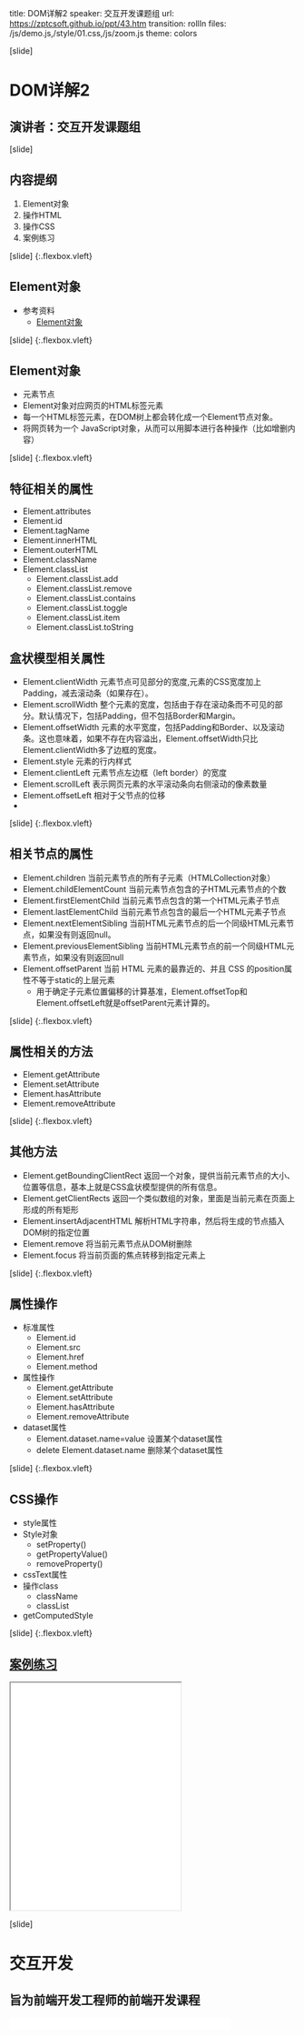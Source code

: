 title: DOM详解2
speaker: 交互开发课题组
url: https://zptcsoft.github.io/ppt/43.htm
transition: rollIn
files: /js/demo.js,/style/01.css,/js/zoom.js
theme: colors

[slide]
# DOM详解2
## 演讲者：交互开发课题组

[slide]
## 内容提纲
1. Element对象
2. 操作HTML
3. 操作CSS
4. 案例练习

[slide] {:.flexbox.vleft}
## Element对象

- 参考资料
	- [Element对象](http://javascript.ruanyifeng.com/dom/element.html)

[slide] {:.flexbox.vleft}
## Element对象
- 元素节点
- Element对象对应网页的HTML标签元素
- 每一个HTML标签元素，在DOM树上都会转化成一个Element节点对象。
- 将网页转为一个 JavaScript对象，从而可以用脚本进行各种操作（比如增删内容）

[slide] {:.flexbox.vleft}
## 特征相关的属性
- Element.attributes
- Element.id
- Element.tagName
- Element.innerHTML
- Element.outerHTML
- Element.className
- Element.classList
	- Element.classList.add
	- Element.classList.remove
	- Element.classList.contains
	- Element.classList.toggle
	- Element.classList.item
	- Element.classList.toString

## 盒状模型相关属性
- Element.clientWidth 元素节点可见部分的宽度,元素的CSS宽度加上Padding，减去滚动条（如果存在）。
- Element.scrollWidth 整个元素的宽度，包括由于存在滚动条而不可见的部分。默认情况下，包括Padding，但不包括Border和Margin。
- Element.offsetWidth 元素的水平宽度，包括Padding和Border、以及滚动条。这也意味着，如果不存在内容溢出，Element.offsetWidth只比Element.clientWidth多了边框的宽度。
- Element.style 元素的行内样式
- Element.clientLeft 元素节点左边框（left border）的宽度
- Element.scrollLeft 表示网页元素的水平滚动条向右侧滚动的像素数量
- Element.offsetLeft 相对于父节点的位移
- 

[slide] {:.flexbox.vleft}
## 相关节点的属性
- Element.children 当前元素节点的所有子元素（HTMLCollection对象）
- Element.childElementCount 当前元素节点包含的子HTML元素节点的个数
- Element.firstElementChild 当前元素节点包含的第一个HTML元素子节点
- Element.lastElementChild 当前元素节点包含的最后一个HTML元素子节点
- Element.nextElementSibling 当前HTML元素节点的后一个同级HTML元素节点，如果没有则返回null。
- Element.previousElementSibling 当前HTML元素节点的前一个同级HTML元素节点，如果没有则返回null
- Element.offsetParent 当前 HTML 元素的最靠近的、并且 CSS 的position属性不等于static的上层元素
	- 用于确定子元素位置偏移的计算基准，Element.offsetTop和Element.offsetLeft就是offsetParent元素计算的。

[slide] {:.flexbox.vleft}
## 属性相关的方法
- Element.getAttribute
- Element.setAttribute
- Element.hasAttribute
- Element.removeAttribute

[slide] {:.flexbox.vleft}
## 其他方法
- Element.getBoundingClientRect 返回一个对象，提供当前元素节点的大小、位置等信息，基本上就是CSS盒状模型提供的所有信息。
- Element.getClientRects 返回一个类似数组的对象，里面是当前元素在页面上形成的所有矩形
- Element.insertAdjacentHTML 解析HTML字符串，然后将生成的节点插入DOM树的指定位置
- Element.remove 将当前元素节点从DOM树删除
- Element.focus 将当前页面的焦点转移到指定元素上

[slide] {:.flexbox.vleft}
## 属性操作
- 标准属性
	- Element.id
	- Element.src
	- Element.href
	- Element.method
- 属性操作
	- Element.getAttribute
	- Element.setAttribute
	- Element.hasAttribute
	- Element.removeAttribute
- dataset属性
	- Element.dataset.name=value 设置某个dataset属性
	- delete Element.dataset.name 删除某个dataset属性

[slide] {:.flexbox.vleft}
## CSS操作
- style属性
- Style对象
	- setProperty()
	- getPropertyValue()
	- removeProperty()
- cssText属性
- 操作class
	- className
	- classList
- getComputedStyle

[slide] {:.flexbox.vleft}
## [案例练习](//bestace.github.io/fed/ppt/demos/jsDOM/modal.html)
<iframe src="/demos/editor.html?file=jsDOM/modal.html" style="height:400px;"></iframe>

[slide]
# 交互开发
## 旨为前端开发工程师的前端开发课程
<small style="vertical-align:middle;display:inline-block"><iframe src="//ghbtns.com/github-btn.html?user=bestace&repo=fed&type=star&count=true" allowtransparency="true" frameborder="0" scrolling="0" width="100" height="20" style="width:110px;height:20px;  background-color: transparent;"></iframe><iframe src="//ghbtns.com/github-btn.html?user=bestace&repo=fed&type=fork&count=true" allowtransparency="true" frameborder="0" scrolling="0" width="100" height="20" style="width:110px;height:20px;  background-color: transparent;"></iframe><iframe src="//ghbtns.com/github-btn.html?user=zptcsoft&repo=zptcsoft.github.io&type=follow&count=false" allowtransparency="true" frameborder="0" scrolling="0" width="170" height="20" style="width:170px;height:20px;  background-color: transparent;"></iframe></small>

